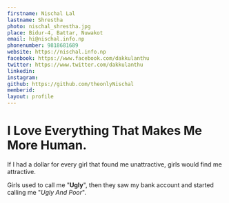 ```yaml
---
firstname: Nischal Lal 
lastname: Shrestha 
photo: nischal_shrestha.jpg 
place: Bidur-4, Battar, Nuwakot 
email: hi@nischal.info.np 
phonenumber: 9818681689 
website: https://nischal.info.np
facebook: https://www.facebook.com/dakkulanthu
twitter: https://www.twitter.com/dakkulanthu
linkedin: 
instagram: 
github: https://github.com/theonlyNischal
memberid:
layout: profile
---
```


# I Love Everything That Makes Me More Human.


 If I had a dollar for every girl that found me unattractive, girls would find me attractive. 

Girls used to call me "**Ugly**", then they saw my bank account and started calling me "*Ugly And Poor*".

